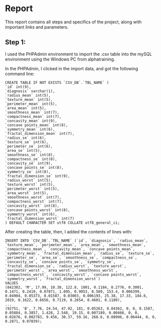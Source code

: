 # Report

This report contains all steps and specifics of the project, along with important links and parameters.

## Step 1: 

I used the PHPAdmin environment to import the .csv table into the mySQL environment using the Windows PC from alphatraining.

In the PHPAdmin, I clicked in the import data, and got the following command line:

    CREATE TABLE IF NOT EXISTS `CSV_DB`.`TBL_NAME` (
    `id` int(9), 
    `diagnosis` varchar(1), 
    `radius_mean` int(5), 
    `texture_mean` int(5), 
    `perimeter_mean` int(5), 
    `area_mean` int(5), 
    `smoothness_mean` int(7), 
    `compactness_mean` int(7), 
    `concavity_mean` int(9), 
    `concave points_mean` int(8), 
    `symmetry_mean` int(6), 
    `fractal_dimension_mean` int(7), 
    `radius_se` int(6), 
    `texture_se` int(6), 
    `perimeter_se` int(6), 
    `area_se` int(5), 
    `smoothness_se` int(8), 
    `compactness_se` int(8), 
    `concavity_se` int(9), 
    `concave points_se` int(8), 
    `symmetry_se` int(8), 
    `fractal_dimension_se` int(9), 
    `radius_worst` int(5), 
    `texture_worst` int(5), 
    `perimeter_worst` int(5), 
    `area_worst` int(5), 
    `smoothness_worst` int(7), 
    `compactness_worst` int(7), 
    `concavity_worst` int(8), 
    `concave points_worst` int(8), 
    `symmetry_worst` int(6), 
    `fractal_dimension_worst` int(7)
    ) DEFAULT CHARACTER SET utf8 COLLATE utf8_general_ci;

After creating the table, then, I added the contents of lines with:

    INSERT INTO `CSV_DB`.`TBL_NAME` (`id`, `diagnosis`, `radius_mean`, `texture_mean`, `perimeter_mean`, `area_mean`, `smoothness_mean`, `compactness_mean`, `concavity_mean`, `concave points_mean`, `symmetry_mean`, `fractal_dimension_mean`, `radius_se`, `texture_se`, `perimeter_se`, `area_se`, `smoothness_se`, `compactness_se`, `concavity_se`, `concave points_se`, `symmetry_se`, `fractal_dimension_se`, `radius_worst`, `texture_worst`, `perimeter_worst`, `area_worst`, `smoothness_worst`, `compactness_worst`, `concavity_worst`, `concave points_worst`, `symmetry_worst`, `fractal_dimension_worst`) 
    VALUES 
    (842302, 'M', 17.99, 10.38, 122.8, 1001, 0.1184, 0.2776, 0.3001, 0.1471, 0.2419, 0.07871, 1.095, 0.9053, 8.589, 153.4, 0.006399, 0.04904, 0.05373, 0.01587, 0.03003, 0.006193, 25.38, 17.33, 184.6, 2019, 0.1622, 0.6656, 0.7119, 0.2654, 0.4601, 0.1189),
    ...
    (92751, 'B', 7.76, 24.54, 47.92, 181, 0.05263, 0.04362, 0, 0, 0.1587, 0.05884, 0.3857, 1.428, 2.548, 19.15, 0.007189, 0.00466, 0, 0, 0.02676, 0.002783, 9.456, 30.37, 59.16, 268.6, 0.08996, 0.06444, 0, 0, 0.2871, 0.07039);

